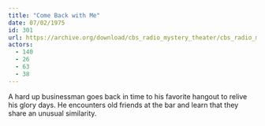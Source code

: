 ```yaml
---
title: "Come Back with Me"
date: 07/02/1975
id: 301
url: https://archive.org/download/cbs_radio_mystery_theater/cbs_radio_mystery_theater-0301-0350.zip/cbs_radio_mystery_theater-0301-0350%2Fcbsrmt_0301_come_back_with_me.mp3
actors:
  - 140
  - 26
  - 63
  - 38
---
```

A hard up businessman goes back in time to his favorite hangout to relive his glory days. He encounters old friends at the bar and learn that they share an unusual similarity.